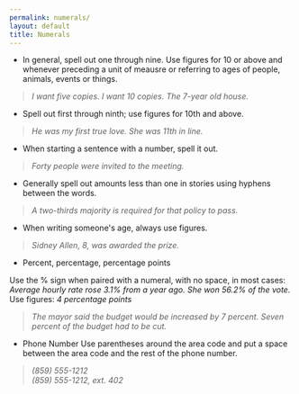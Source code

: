 ```yaml
---
permalink: numerals/
layout: default
title: Numerals
---
```


* In general, spell out one through nine. Use figures for 10 or above and whenever preceding a unit of meausre or referring to ages of people, animals, events or things.

> _I want five copies.  I want 10 copies. The 7-year old house._

* Spell out first through ninth; use figures for 10th and above.

> _He was my first true love.  She was 11th in line._

* When starting a sentence with a number, spell it out.

> _Forty people were invited to the meeting._

* Generally spell out amounts less than one in stories using hyphens between the words.

> _A two-thirds majority is required for that policy to pass._

* When writing someone's age, always use figures.

> _Sidney Allen, 8, was awarded the prize._

* Percent, percentage, percentage points

Use the % sign when paired with a numeral, with no space, in most cases: _Average hourly rate rose 3.1% from a year ago. She won 56.2% of the vote._ Use figures: _4 percentage points_

> _The mayor said the budget would be increased by 7 percent._
> _Seven percent of the budget had to be cut._

* Phone Number Use parentheses around the area code and put a space between the area code and the rest of the phone number.

> _(859) 555-1212_    
> _(859) 555-1212, ext. 402_
